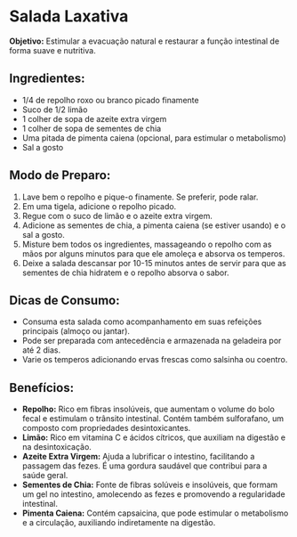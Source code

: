 # Salada Laxativa

**Objetivo:** Estimular a evacuação natural e restaurar a função intestinal de forma suave e nutritiva.

## Ingredientes:
- 1/4 de repolho roxo ou branco picado finamente
- Suco de 1/2 limão
- 1 colher de sopa de azeite extra virgem
- 1 colher de sopa de sementes de chia
- Uma pitada de pimenta caiena (opcional, para estimular o metabolismo)
- Sal a gosto

## Modo de Preparo:
1. Lave bem o repolho e pique-o finamente. Se preferir, pode ralar.
2. Em uma tigela, adicione o repolho picado.
3. Regue com o suco de limão e o azeite extra virgem.
4. Adicione as sementes de chia, a pimenta caiena (se estiver usando) e o sal a gosto.
5. Misture bem todos os ingredientes, massageando o repolho com as mãos por alguns minutos para que ele amoleça e absorva os temperos.
6. Deixe a salada descansar por 10-15 minutos antes de servir para que as sementes de chia hidratem e o repolho absorva o sabor.

## Dicas de Consumo:
- Consuma esta salada como acompanhamento em suas refeições principais (almoço ou jantar).
- Pode ser preparada com antecedência e armazenada na geladeira por até 2 dias.
- Varie os temperos adicionando ervas frescas como salsinha ou coentro.

## Benefícios:
- **Repolho:** Rico em fibras insolúveis, que aumentam o volume do bolo fecal e estimulam o trânsito intestinal. Contém também sulforafano, um composto com propriedades desintoxicantes.
- **Limão:** Rico em vitamina C e ácidos cítricos, que auxiliam na digestão e na desintoxicação.
- **Azeite Extra Virgem:** Ajuda a lubrificar o intestino, facilitando a passagem das fezes. É uma gordura saudável que contribui para a saúde geral.
- **Sementes de Chia:** Fonte de fibras solúveis e insolúveis, que formam um gel no intestino, amolecendo as fezes e promovendo a regularidade intestinal.
- **Pimenta Caiena:** Contém capsaicina, que pode estimular o metabolismo e a circulação, auxiliando indiretamente na digestão.

